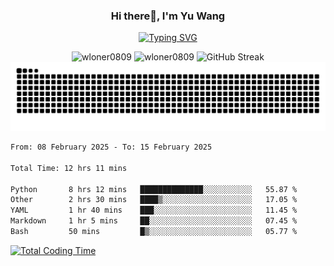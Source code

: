 <h3 align="center">Hi there👋, I'm Yu Wang</h1>

<p align="center"><a href="https://git.io/typing-svg"><img src="https://readme-typing-svg.demolab.com?font=Alex+Brush&size=18&pause=1000&color=716A50&background=6F66FF00&center=true&vCenter=true&width=435&lines=To+love+oneself+is+the+beginning+of+a+lifelong+romance.+%E2%80%94+Oscar+Wilde" alt="Typing SVG" /></a></p>


<p align="center">
 <img src="https://github-readme-stats.vercel.app/api/top-langs?username=wloner0809&show_icons=true&locale=en&layout=compact" alt="wloner0809" height=120 />
 <img src="https://github-readme-stats.vercel.app/api?username=wloner0809&show_icons=true&locale=en" alt="wloner0809" height=120 />
 <img src="https://github-readme-streak-stats.herokuapp.com?user=wloner0809&theme=microsoft" alt="GitHub Streak" height=120 />
 <img src="https://github.com/Wloner0809/Wloner0809/blob/output/github-contribution-grid-snake.svg">
</p>
 
<!--START_SECTION:waka-->

```txt
From: 08 February 2025 - To: 15 February 2025

Total Time: 12 hrs 11 mins

Python       8 hrs 12 mins   ██████████████░░░░░░░░░░░   55.87 %
Other        2 hrs 30 mins   ████▒░░░░░░░░░░░░░░░░░░░░   17.05 %
YAML         1 hr 40 mins    ███░░░░░░░░░░░░░░░░░░░░░░   11.45 %
Markdown     1 hr 5 mins     ██░░░░░░░░░░░░░░░░░░░░░░░   07.45 %
Bash         50 mins         █▒░░░░░░░░░░░░░░░░░░░░░░░   05.77 %
```

<!--END_SECTION:waka-->

[![Total Coding Time](https://wakatime.com/badge/user/3b010e91-e8bb-445f-9eac-c8ab5bc30cb6.svg)](https://wakatime.com/@3b010e91-e8bb-445f-9eac-c8ab5bc30cb6)
